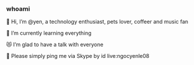 ### whoami

👋 Hi, I’m @yen, a technology enthusiast, pets lover, coffeer and music fan

🍉 I’m currently learning everything

😻 I’m glad to have a talk with everyone

🦜 Please simply ping me via Skype by id live:ngocyenle08

<!---
ylethingoc/ylethingoc is a ✨ special ✨ repository because its `README.md` (this file) appears on your GitHub profile.
You can click the Preview link to take a look at your changes.
--->
